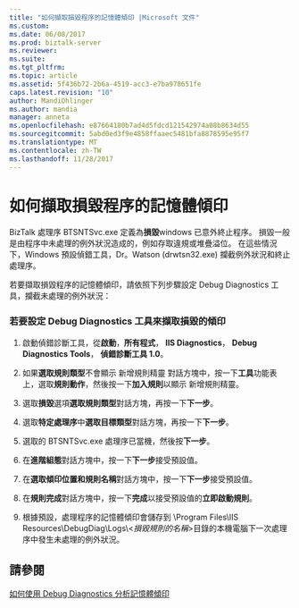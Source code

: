 ```yaml
---
title: "如何擷取損毀程序的記憶體傾印 |Microsoft 文件"
ms.custom: 
ms.date: 06/08/2017
ms.prod: biztalk-server
ms.reviewer: 
ms.suite: 
ms.tgt_pltfrm: 
ms.topic: article
ms.assetid: 5f436b72-2b6a-4519-acc3-e7ba978651fe
caps.latest.revision: "10"
author: MandiOhlinger
ms.author: mandia
manager: anneta
ms.openlocfilehash: e87664180b7ad4d5fdcd121542974a08b8634d55
ms.sourcegitcommit: 5abd0ed3f9e4858ffaaec5481bfa8878595e95f7
ms.translationtype: MT
ms.contentlocale: zh-TW
ms.lasthandoff: 11/28/2017
---
```

# <a name="how-to-capture-a-memory-dump-of-a-process-that-is-crashing"></a>如何擷取損毀程序的記憶體傾印
BizTalk 處理序 BTSNTSvc.exe 定義為**損毀**windows 已意外終止程序。 損毀一般是由程序中未處理的例外狀況造成的，例如存取違規或堆疊溢位。 在這些情況下，Windows 預設偵錯工具，Dr。Watson (drwtsn32.exe) 攔截例外狀況和終止處理序。  
  
 若要擷取損毀程序的記憶體傾印，請依照下列步驟設定 Debug Diagnostics 工具，攔截未處理的例外狀況：  
  
### <a name="to-configure-the-debug-diagnostics-tool-to-capture-a-crash-dump"></a>若要設定 Debug Diagnostics 工具來擷取損毀的傾印  
  
1.  啟動偵錯診斷工具，從**啟動**，**所有程式**， **IIS Diagnostics**， **Debug Diagnostics Tools**， **偵錯診斷工具 1.0**。  
  
2.  如果**選取規則類型**不會顯示 新增規則精靈 對話方塊中，按一下**工具**功能表上，選取**規則動作**，然後按一下**加入規則**以顯示 新增規則精靈。  
  
3.  選取**損毀**選項**選取規則類型**對話方塊，再按一下**下一步**。  
  
4.  選取**特定處理序**中**選取目標類型**對話方塊，再按一下**下一步**。  
  
5.  選取的 BTSNTSvc.exe 處理序已當機，然後按**下一步**。  
  
6.  在**進階組態**對話方塊中，按一下**下一步**接受預設值。  
  
7.  在**選取傾印位置和規則名稱**對話方塊中，按一下**下一步**接受預設值。  
  
8.  在**規則完成**對話方塊中，按一下**完成**以接受預設值的**立即啟動規則**。  
  
9. 根據預設，處理程序的記憶體傾印會儲存到 \Program Files\IIS Resources\DebugDiag\Logs\\<*損毀規則的名稱*\>目錄的本機電腦下一次處理序中發生未處理的例外狀況。  
  
## <a name="see-also"></a>請參閱  
 [如何使用 Debug Diagnostics 分析記憶體傾印](../core/how-to-use-debug-diagnostics-to-analyze-a-memory-dump.md)